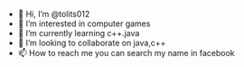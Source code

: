 - 👋 Hi, I’m @tolits012
- 👀 I’m interested in computer games
- 🌱 I’m currently learning c++.java
- 💞️ I’m looking to collaborate on java,c++
- 📫 How to reach me you can search my name in facebook

<!---
tolits012/tolits012 is a ✨ special ✨ repository because its `README.md` (this file) appears on your GitHub profile.
You can click the Preview link to take a look at your changes.
--->
